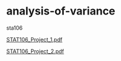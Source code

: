 # analysis-of-variance
sta106

[STAT106_Project_1.pdf](https://github.com/user-attachments/files/22062038/STAT106_Project_1.pdf)


[STAT106_Project_2.pdf](https://github.com/user-attachments/files/22087996/STAT106_Project_2.pdf)

